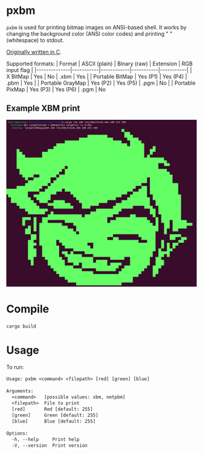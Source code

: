 # pxbm

`pxbm` is used for printing bitmap images on ANSI-based shell.
It works by changing the background color (ANSI color codes) and printing " " (whitespace) to stdout. 

[Originally written in C](https://github.com/kjeller/pxbm/tree/c_impl).

Supported formats:
| Format | ASCII (plain) | Binary (raw) | Extension | RGB input flag |
|--------------|-----------|------------|-----------|-----------|
| X BitMap     | Yes       | No         | .xbm      | Yes |
| Portable BitMap | Yes (P1)  | Yes (P4)   | .pbm   | Yes |
| Portable GrayMap | Yes (P2)  | Yes (P5)   | .pgm | No |
| Portable PixMap | Yes (P3)  | Yes (P6)   | .pgm | No


## Example XBM print
![Alt text](img/loink_xbm.png "XBM print in action")

# Compile
`cargo build`

# Usage
To run: 
``` 
Usage: pxbm <command> <filepath> [red] [green] [blue]

Arguments:
  <command>   [possible values: xbm, netpbm]
  <filepath>  File to print
  [red]       Red [default: 255]
  [green]     Green [default: 255]
  [blue]      Blue [default: 255]

Options:
  -h, --help     Print help
  -V, --version  Print version

```

